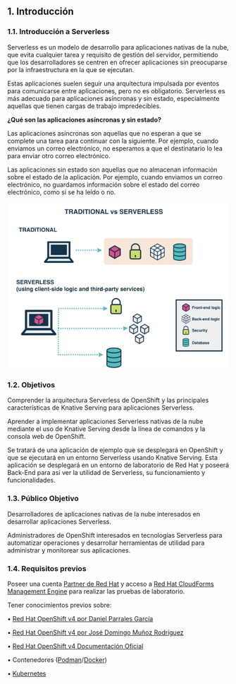 ## **1. Introducción**

### **1.1. Introducción a Serverless**

Serverless es un modelo de desarrollo para aplicaciones nativas de la nube, que evita cualquier tarea y requisito de gestión del servidor, permitiendo que los desarrolladores se centren en ofrecer aplicaciones sin preocuparse por la infraestructura en la que se ejecutan.

Estas aplicaciones suelen seguir una arquitectura impulsada por eventos para comunicarse entre aplicaciones, pero no es obligatorio.
Serverless es más adecuado para aplicaciones asíncronas y sin estado, especialmente aquellas que tienen cargas de trabajo impredecibles.

**¿Qué son las aplicaciones asíncronas y sin estado?**

Las aplicaciones asíncronas son aquellas que no esperan a que se complete una tarea para continuar con la siguiente. Por ejemplo, cuando enviamos un correo electrónico, no esperamos a que el destinatario lo lea para enviar otro correo electrónico.

Las aplicaciones sin estado son aquellas que no almacenan información sobre el estado de la aplicación. Por ejemplo, cuando enviamos un correo electrónico, no guardamos información sobre el estado del correo electrónico, como si se ha leído o no.

![Intro](capturas/intro.jpg)

### **1.2. Objetivos**

Comprender la arquitectura Serverless de OpenShift y las principales características de Knative Serving para aplicaciones Serverless.

Aprender a implementar aplicaciones Serverless nativas de la nube mediante el uso de Knative Serving desde la línea de comandos y la consola web de OpenShift.

Se tratará de una aplicación de ejemplo que se desplegará en OpenShift y que se ejecutará en un entorno Serverless usando Knative Serving. Esta aplicación se desplegará en un entorno de laboratorio de Red Hat y poseerá Back-End para así ver la utilidad de Serverless, su funcionamiento y funcionalidades.

### **1.3. Público Objetivo**

Desarrolladores de aplicaciones nativas de la nube interesados en desarrollar aplicaciones Serverless.

Administradores de OpenShift interesados en tecnologías Serverless para automatizar operaciones y desarrollar herramientas de utilidad para administrar y monitorear sus aplicaciones.

### **1.4. Requisitos previos**

Poseer una cuenta [Partner de Red Hat](capturas/https://partnercenter.redhat.com) y acceso a [Red Hat CloudForms Management Engine](capturas/https://labs.opentlc.com/) para realizar las pruebas de laboratorio.

Tener conocimientos previos sobre:

• [Red Hat OpenShift v4 por Daniel Parrales García](capturas/https://github.com/DanielPG25/FCT-Openshift)

• [Red Hat OpenShift v4 por José Domingo Muñoz Rodríguez](capturas/https://github.com/josedom24/curso_openshift_v4/tree/main)

• [Red Hat OpenShift v4 Documentación Oficial](capturas/https://access.redhat.com/documentation/en-us/openshift_container_platform/4.12)

• Contenedores ([Podman](capturas/https://docs.podman.io/en/latest/)/[Docker](capturas/https://github.com/josedom24/curso_docker_ies))

• [Kubernetes](capturas/https://github.com/josedom24/curso_kubernetes_ies)
